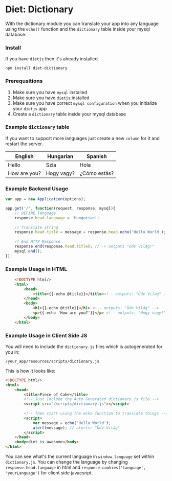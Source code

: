 # Diet: Dictionary
With the dictionary module you can translate your app into any language using the `echo()` function and the `dictionary` table inside your mysql database.

### Install
If you have `dietjs` then it's already installed.
```
npm install diet-dictionary
```

### Prerequsitions
1. Make sure you have `mysql` installed
2. Make sure you have `dietjs` installed
3. Make sure you have correct `mysql configuration` when you initialize your `dietjs` app
4. Create a `dictionary` table inside your mysql database

### Example `dictionary` table
If you want to support more languages just create a new `column` for it and restart the server.

English | Hungarian | Spanish
---|---|---
Hello | Szia | Hola
How are you? | Hogy vagy? | ¿Cómo estás?
 
### Example Backend Usage 
```javascript
var app = new Application(options);

app.get('/', function(request, response, mysql){
	// DEFINE language
	response.head.language = 'Hungarian';
	
	// Translate string
	response.head.title = message = response.head.echo('Hello World');
	
	// End HTTP Response
	response.end(response.head.title); // -> outputs "Üdv Világ!"
	mysql.end();
});
```

### Example Usage in HTML
```html
	<!DOCTYPE html/>
	<html>
		<head>
			<title>{{-echo @title}}</title><!-- outputs: "Üdv Világ" -->
		</head> 
		<body>
			<h1>{{-echo @title}}</h1> <!-- outputs: "Üdv Világ" -->
			<p>{{-echo 'How are you?'}}</p> <!-- outputs: "Hogy vagy?" -->
		</body>
	</html>
```
### Example Usage in Client Side JS
You will need to include the `dictionary.js` files which is autogenerated for you in:
```
/your_app/resources/scripts/dictionary.js
```
This is how it looks like:
```html
<!DOCTYPE html/>
<html>
	<head>
		<title>Piece of Cake</title>
		<!-- Just Include the Auto Generated dictionary.js file -->
		<script src="/scripts/dictionary.js"></script>
		
		<!-- Then start using the echo function to translate things -->
		<script>
			var message = echo('Hello World');
			alert(message); // alerts: "Üdv Világ"
		</script>
	</head>
	<body>diet is awesome</body>
</html>
```
You can see what's the current language in `window.language` set within `dictionary.js`. You can change the language by changing `response.head.language` in html and `response.cookies('language', 'yourLanguage')` for client side javacsript.
